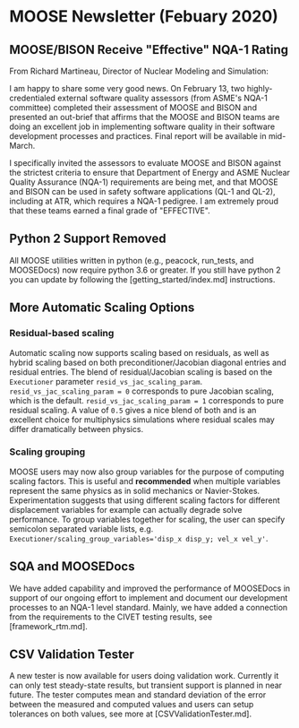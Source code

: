 # MOOSE Newsletter (Febuary 2020)

## MOOSE/BISON Receive "Effective" NQA-1 Rating

From Richard Martineau, Director of Nuclear Modeling and Simulation:

I am happy to share some very good news. On February 13, two highly-credentialed external software quality assessors (from ASME's NQA-1 committee) completed their assessment of MOOSE and BISON and presented an out-brief that affirms that the MOOSE and BISON teams are doing an excellent job in implementing software quality in their software development processes and practices. Final report will be available in mid-March.

I specifically invited the assessors to evaluate MOOSE and BISON against the strictest criteria to ensure that Department of Energy and ASME Nuclear Quality Assurance (NQA-1) requirements are being met, and that MOOSE and BISON can be used in safety software applications (QL-1 and QL-2), including at ATR, which requires a NQA-1 pedigree. I am extremely proud that these teams earned a final grade of "EFFECTIVE".

## Python 2 Support Removed

All MOOSE utilities written in python (e.g., peacock, run_tests, and MOOSEDocs) now require python
3.6 or greater. If you still have python 2 you can update by following the [getting_started/index.md]
instructions.

## More Automatic Scaling Options

### Residual-based scaling

Automatic scaling now supports scaling based on residuals, as well as hybrid
scaling based on both preconditioner/Jacobian diagonal entries and residual
entries. The blend of residual/Jacobian scaling is based on the `Executioner`
parameter `resid_vs_jac_scaling_param`. `resid_vs_jac_scaling_param = 0`
corresponds to pure Jacobian scaling, which is the
default. `resid_vs_jac_scaling_param = 1` corresponds to pure residual
scaling. A value of `0.5` gives a nice blend of both and is an excellent choice
for multiphysics simulations where residual scales may differ dramatically
between physics.

### Scaling grouping

MOOSE users may now also group variables for the purpose of computing scaling
factors. This is useful and **recommended** when multiple variables represent
the same physics as in solid mechanics or Navier-Stokes. Experimentation
suggests that using different scaling factors for different displacement
variables for example can actually degrade solve performance. To group variables
together for scaling, the user can specify semicolon separated variable lists,
e.g. `Executioner/scaling_group_variables='disp_x disp_y; vel_x vel_y'`.

## SQA and MOOSEDocs

We have added capability and improved the performance of MOOSEDocs in support of our ongoing
effort to implement and document our development processes to an NQA-1 level standard. Mainly, we
have added a connection from the requirements to the CIVET testing results, see [framework_rtm.md].

## CSV Validation Tester

A new tester is now available for users doing validation work.  Currently it can only test steady-state
results, but transient support is planned in near future.  The tester computes mean and standard
deviation of the error between the measured and computed values and users can setup tolerances on
both values, see more at [CSVValidationTester.md].
